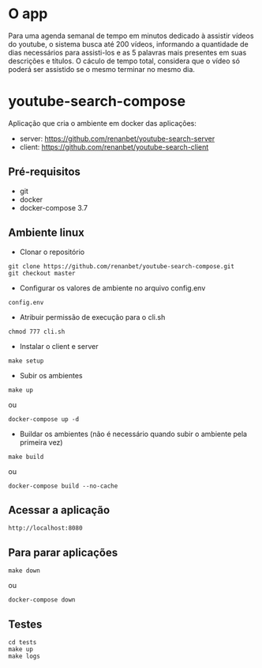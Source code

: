 # O app
Para uma agenda semanal de tempo em minutos dedicado à assistir vídeos do youtube, o sistema busca até 200 vídeos, informando a quantidade de dias necessários para assisti-los e as 5 palavras mais presentes em suas descrições e títulos. O cáculo de tempo total, considera que o vídeo só poderá ser assistido se o mesmo terminar no mesmo dia. 


# youtube-search-compose
Aplicação que cria o ambiente em docker das aplicações:
- server: https://github.com/renanbet/youtube-search-server
- client: https://github.com/renanbet/youtube-search-client 

## Pré-requisitos

- git
- docker
- docker-compose 3.7


## Ambiente linux

- Clonar o repositório
```
git clone https://github.com/renanbet/youtube-search-compose.git
git checkout master
```


- Configurar os valores de ambiente no arquivo config.env
```
config.env
```

- Atribuir permissão de execução para o cli.sh
```
chmod 777 cli.sh
```

- Instalar o client e server
```
make setup
```

- Subir os ambientes
```
make up
```
ou
```
docker-compose up -d
```

- Buildar os ambientes (não é necessário quando subir o ambiente pela primeira vez)
```
make build
```
ou
```
docker-compose build --no-cache
```

## Acessar a aplicação

```
http://localhost:8080
```

## Para parar aplicações

```
make down
```
ou
```
docker-compose down
```


## Testes
```
cd tests
make up
make logs
```
